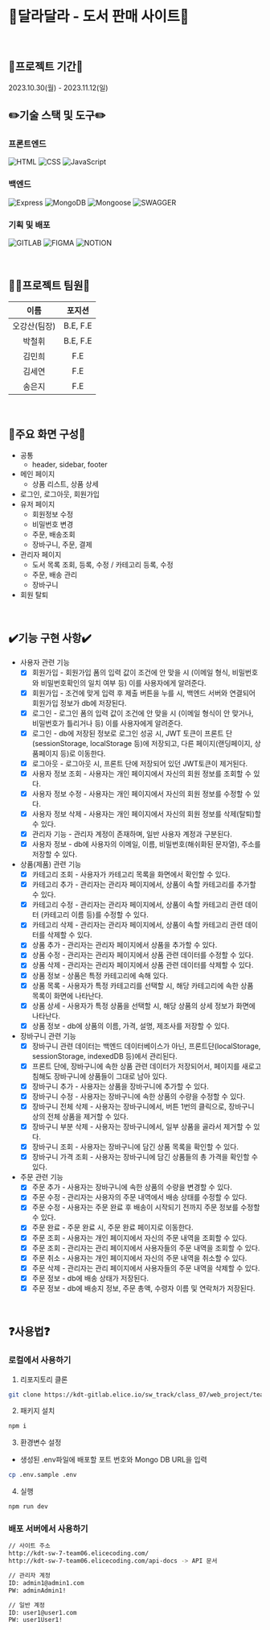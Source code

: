 # 💖달라달라 - 도서 판매 사이트💖
<br/>

## 📅프로젝트 기간📅

2023.10.30(월) - 2023.11.12(일)
<br/>

## ✏️기술 스택 및 도구✏️

### 프론트엔드
  ![HTML](https://img.shields.io/badge/HTML-E34F26?style=for-the-badge&logo=html5&logoColor=ffffff)
  ![CSS](https://img.shields.io/badge/CSS-1572B6?style=for-the-badge&logo=css3&logoColor=ffffff)
  ![JavaScript](https://img.shields.io/badge/JavaScript-F7DF1E?style=for-the-badge&logo=javascript&logoColor=000000)

### 백엔드
  ![Express](https://img.shields.io/badge/Express-000000?style=for-the-badge&logo=express&logoColor=ffffff)
  ![MongoDB](https://img.shields.io/badge/MongoDB-47A248?style=for-the-badge&logo=mongodb&logoColor=ffffff)
  ![Mongoose](https://img.shields.io/badge/Mongoose-880000?style=for-the-badge&logo=mongoose&logoColor=ffffff)
  ![SWAGGER](https://img.shields.io/badge/Swagger-85EA2D?style=for-the-badge&logo=swagger&logoColor=000000)

### 기획 및 배포
  ![GITLAB](https://img.shields.io/badge/GitLab-FCA121?style=for-the-badge&logo=gitlab&logoColor=ffffff)
  ![FIGMA](https://img.shields.io/badge/Figma-F24E1E?style=for-the-badge&logo=figma&logoColor=ffffff)
  ![NOTION](https://img.shields.io/badge/Notion-000000?style=for-the-badge&logo=notion&logoColor=ffffff)

<br/>

## 🤸‍♀️프로젝트 팀원🤸

|  이름  |    포지션    |
| :----: | :--------: |
| 오강산(팀장) | B.E, F.E  |
| 박철휘 |  B.E, F.E   |
| 김민희 | F.E  |
| 김세연 | F.E  |
| 송은지 | F.E  |
<br/>

## 📌주요 화면 구성📌

- 공통
  - header, sidebar, footer
- 메인 페이지
  - 상품 리스트, 상품 상세
- 로그인, 로그아웃, 회원가입
- 유저 페이지
  - 회원정보 수정
  - 비밀번호 변경
  - 주문, 배송조회
  - 장바구니, 주문, 결제
- 관리자 페이지 
  - 도서 목록 조회, 등록, 수정 / 카테고리 등록, 수정
  - 주문, 배송 관리
  - 장바구니
- 회원 탈퇴
<br/>

## ✔️기능 구현 사항✔️

- 사용자 관련 기능
  - [x] 회원가입 - 회원가입 폼의 입력 값이 조건에 안 맞을 시 (이메일 형식, 비밀번호와 비밀번호확인의 일치 여부 등) 이를 사용자에게 알려준다.
  - [x] 회원가입 - 조건에 맞게 입력 후 제출 버튼을 누를 시, 백엔드 서버와 연결되어 회원가입 정보가 db에 저장된다.
  - [x] 로그인 - 로그인 폼의 입력 값이 조건에 안 맞을 시 (이메일 형식이 안 맞거나, 비밀번호가 틀리거나 등) 이를 사용자에게 알려준다.
  - [x] 로그인 - db에 저장된 정보로 로그인 성공 시, JWT 토큰이 프론트 단(sessionStorage, localStorage 등)에 저장되고, 다른 페이지(랜딩페이지, 상품페이지 등)로 이동한다.
  - [x] 로그아웃 - 로그아웃 시, 프론트 단에 저장되어 있던 JWT토큰이 제거된다.
  - [x] 사용자 정보 조회 - 사용자는 개인 페이지에서 자신의 회원 정보를 조회할 수 있다.
  - [x] 사용자 정보 수정 - 사용자는 개인 페이지에서 자신의 회원 정보를 수정할 수 있다.
  - [x] 사용자 정보 삭제 - 사용자는 개인 페이지에서 자신의 회원 정보를 삭제(탈퇴)할 수 있다.
  - [x] 관리자 기능 - 관리자 계정이 존재하며, 일반 사용자 계정과 구분된다.
  - [x] 사용자 정보 - db에 사용자의 이메일, 이름, 비밀번호(해쉬화된 문자열), 주소를 저장할 수 있다.
- 상품(제품) 관련 기능
  - [x] 카테고리 조회 - 사용자가 카테고리 목록을 화면에서 확인할 수 있다.
  - [x] 카테고리 추가 - 관리자는 관리자 페이지에서, 상품이 속할 카테고리를 추가할 수 있다.
  - [x] 카테고리 수정 - 관리자는 관리자 페이지에서, 상품이 속할 카테고리 관련 데이터 (카테고리 이름 등)를 수정할 수 있다.
  - [x] 카테고리 삭제 - 관리자는 관리자 페이지에서, 상품이 속할 카테고리 관련 데이터를 삭제할 수 있다.
  - [x] 상품 추가 - 관리자는 관리자 페이지에서 상품을 추가할 수 있다.
  - [x] 상품 수정 - 관리자는 관리자 페이지에서 상품 관련 데이터를 수정할 수 있다.
  - [x] 상품 삭제 - 관리자는 관리자 페이지에서 상품 관련 데이터를 삭제할 수 있다.
  - [x] 상품 정보 - 상품은 특정 카테고리에 속해 있다.
  - [x] 상품 목록 - 사용자가 특정 카테고리를 선택할 시, 해당 카테고리에 속한 상품 목록이 화면에 나타난다.
  - [x] 상품 상세 - 사용자가 특정 상품을 선택할 시, 해당 상품의 상세 정보가 화면에 나타난다.
  - [x] 상품 정보 - db에 상품의 이름, 가격, 설명, 제조사를 저장할 수 있다.
- 장바구니 관련 기능
  - [x] 장바구니 관련 데이터는 백엔드 데이터베이스가 아닌, 프론트단(localStorage, sessionStorage, indexedDB 등)에서 관리된다.
  - [x] 프론트 단에, 장바구니에 속한 상품 관련 데이터가 저장되어서, 페이지를 새로고침해도 장바구니에 상품들이 그대로 남아 있다.
  - [x] 장바구니 추가 - 사용자는 상품을 장바구니에 추가할 수 있다.
  - [x] 장바구니 수정 - 사용자는 장바구니에 속한 상품의 수량을 수정할 수 있다.
  - [x] 장바구니 전체 삭제 - 사용자는 장바구니에서, 버튼 1번의 클릭으로, 장바구니 상의 전체 상품을 제거할 수 있다.
  - [x] 장바구니 부분 삭제 - 사용자는 장바구니에서, 일부 상품을 골라서 제거할 수 있다.
  - [x] 장바구니 조회 - 사용자는 장바구니에 담긴 상품 목록을 확인할 수 있다.
  - [x] 장바구니 가격 조회 - 사용자는 장바구니에 담긴 상품들의 총 가격을 확인할 수 있다.
- 주문 관련 기능
  - [x] 주문 추가 - 사용자는 장바구니에 속한 상품의 수량을 변경할 수 있다.
  - [x] 주문 수정 - 관리자는 사용자의 주문 내역에서 배송 상태를 수정할 수 있다.
  - [x] 주문 수정 - 사용자는 주문 완료 후 배송이 시작되기 전까지 주문 정보를 수정할 수 있다.
  - [x] 주문 완료 - 주문 완료 시, 주문 완료 페이지로 이동한다.
  - [x] 주문 조회 - 사용자는 개인 페이지에서 자신의 주문 내역을 조회할 수 있다.
  - [x] 주문 조회 - 관리자는 관리 페이지에서 사용자들의 주문 내역을 조회할 수 있다.
  - [x] 주문 취소 - 사용자는 개인 페이지에서 자신의 주문 내역을 취소할 수 있다.
  - [x] 주문 삭제 - 관리자는 관리 페이지에서 사용자들의 주문 내역을 삭제할 수 있다.
  - [x] 주문 정보 - db에 배송 상태가 저장된다.
  - [x] 주문 정보 - db에 배송지 정보, 주문 총액, 수령자 이름 및 연락처가 저장된다.
<br/>

## ❓사용법❓

### 로컬에서 사용하기

1. 리포지토리 클론
```bash
git clone https://kdt-gitlab.elice.io/sw_track/class_07/web_project/team06/daladala.git
```

2. 패키지 설치
```bash
npm i
```

3. 환경변수 설정
  - 생성된 .env파일에 배포할 포트 번호와 Mongo DB URL을 입력
``` bash
cp .env.sample .env
```

4. 실행
``` bash
npm run dev
```

### 배포 서버에서 사용하기
```bash
// 사이트 주소
http://kdt-sw-7-team06.elicecoding.com/
http://kdt-sw-7-team06.elicecoding.com/api-docs -> API 문서

// 관리자 계정
ID: admin1@admin1.com
PW: adminAdmin1!

// 일반 계정
ID: user1@user1.com
PW: user1User1!
```



